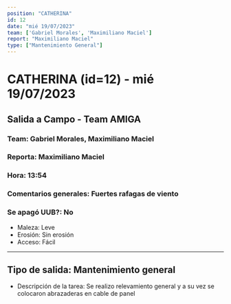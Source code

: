 ```yaml
---
position: "CATHERINA"
id: 12
date: "mié 19/07/2023"
team: ['Gabriel Morales', 'Maximiliano Maciel']
report: "Maximiliano Maciel"
type: ["Mantenimiento General"]
---
```


# CATHERINA (id=12) - mié 19/07/2023
## Salida a Campo - Team AMIGA
### Team: Gabriel Morales, Maximiliano Maciel
### Reporta: Maximiliano Maciel
### Hora: 13:54
### Comentarios generales: Fuertes rafagas de viento
### Se apagó UUB?: No 
- Maleza: Leve
- Erosión: Sin erosión
- Acceso: Fácil
---------
## Tipo de salida: Mantenimiento general
   - Descripción de la tarea: Se realizo relevamiento general y a su vez se colocaron abrazaderas en cable de panel
